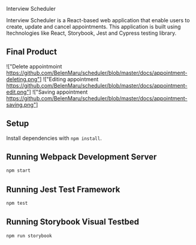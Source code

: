 Interview Scheduler

Interview Scheduler is a React-based web application that enable users to create, update and cancel appointments.
This application is built using ltechnologies like React, Storybook, Jest and Cypress testing library.

## Final Product

!["Delete appointmoint https://github.com/BelenMaru/scheduler/blob/master/docs/appointment-deleting.png"]
!["Editing appointment https://github.com/BelenMaru/scheduler/blob/master/docs/appointment-edit.png"]
!["Saving appointment https://github.com/BelenMaru/scheduler/blob/master/docs/appointment-saving.png"]


## Setup

Install dependencies with `npm install`.

## Running Webpack Development Server

```sh
npm start
```

## Running Jest Test Framework

```sh
npm test
```

## Running Storybook Visual Testbed

```sh
npm run storybook
```

